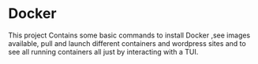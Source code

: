 # Docker
 This project Contains some basic commands to install Docker ,see images available, pull and launch different containers and wordpress sites and to see all running containers all just by interacting with a TUI.
